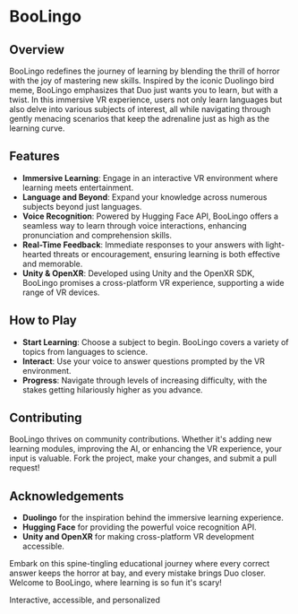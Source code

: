 # BooLingo 

## Overview
BooLingo redefines the journey of learning by blending the thrill of horror with the joy of mastering new skills. Inspired by the iconic Duolingo bird meme, BooLingo emphasizes that Duo just wants you to learn, but with a twist. In this immersive VR experience, users not only learn languages but also delve into various subjects of interest, all while navigating through gently menacing scenarios that keep the adrenaline just as high as the learning curve.

## Features
- **Immersive Learning**: Engage in an interactive VR environment where learning meets entertainment.
- **Language and Beyond**: Expand your knowledge across numerous subjects beyond just languages.
- **Voice Recognition**: Powered by Hugging Face API, BooLingo offers a seamless way to learn through voice interactions, enhancing pronunciation and comprehension skills.
- **Real-Time Feedback**: Immediate responses to your answers with light-hearted threats or encouragement, ensuring learning is both effective and memorable.
- **Unity & OpenXR**: Developed using Unity and the OpenXR SDK, BooLingo promises a cross-platform VR experience, supporting a wide range of VR devices.

## How to Play
- **Start Learning**: Choose a subject to begin. BooLingo covers a variety of topics from languages to science.
- **Interact**: Use your voice to answer questions prompted by the VR environment.
- **Progress**: Navigate through levels of increasing difficulty, with the stakes getting hilariously higher as you advance.

## Contributing
BooLingo thrives on community contributions. Whether it's adding new learning modules, improving the AI, or enhancing the VR experience, your input is valuable. Fork the project, make your changes, and submit a pull request!

## Acknowledgements
- **Duolingo** for the inspiration behind the immersive learning experience.
- **Hugging Face** for providing the powerful voice recognition API.
- **Unity and OpenXR** for making cross-platform VR development accessible.

Embark on this spine-tingling educational journey where every correct answer keeps the horror at bay, and every mistake brings Duo closer. Welcome to BooLingo, where learning is so fun it's scary!

Interactive, accessible, and personalized 
